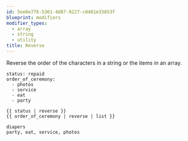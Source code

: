 ```yaml
---
id: 5ee6e776-5361-4d87-9227-c0461e33853f
blueprint: modifiers
modifier_types:
  - array
  - string
  - utility
title: Reverse
---
```

Reverse the order of the characters in a string or the items in an array.

```.language-yaml
status: repaid
order_of_ceremony:
  - photos
  - service
  - eat
  - party
```

```
{{ status | reverse }}
{{ order_of_ceremony | reverse | list }}
```

```.language-output
diapers
party, eat, service, photos
```
